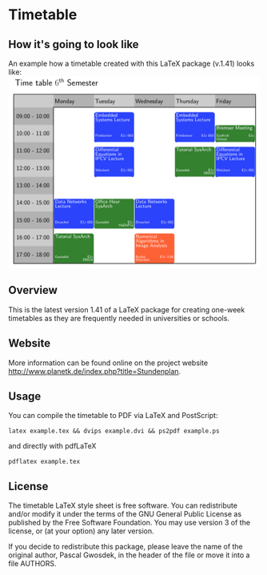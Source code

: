 # Timetable

## How it's going to look like

An example how a timetable created with this LaTeX package (v.1.41) looks like:
![sample for the style of the timetable](example.png)

## Overview

This is the latest version 1.41 of a LaTeX package for creating one-week timetables as they are frequently needed in universities or schools.

## Website

More information can be found online on the project website <http://www.planetk.de/index.php?title=Stundenplan>.

## Usage

You can compile the timetable to PDF via LaTeX and PostScript:

    latex example.tex && dvips example.dvi && ps2pdf example.ps

and directly with pdfLaTeX

    pdflatex example.tex

## License

The timetable LaTeX style sheet is free software. You can redistribute and/or modify it under the terms of the GNU General Public License as published by the Free Software Foundation. You may use version 3 of the license, or (at your option) any later version.

If you decide to redistribute this package, please leave the name of the original author, Pascal Gwosdek, in the header of the file or move it into a file AUTHORS.

